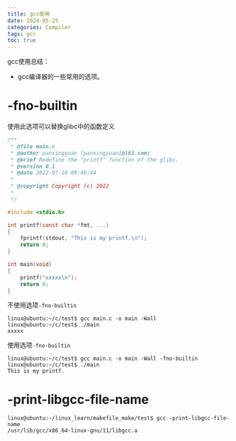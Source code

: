 ```yaml
---
title: gcc使用
date: 2024-05-25
categories: Compiler
tags: gcc
toc: true
---
```


gcc使用总结：

- gcc编译器的一些常用的选项。

<!-- more -->

# -fno-builtin

使用此选项可以替换glibc中的函数定义

```c
/**
 * @file main.c
 * @author panxingyuan (panxingyuan1@163.com)
 * @brief Redefine the "printf" function of the glibc.
 * @version 0.1
 * @date 2022-07-10 09:46:44
 * 
 * @copyright Copyright (c) 2022
 * 
 */

#include <stdio.h>

int printf(const char *fmt, ...)
{
    fprintf(stdout, "This is my printf.\n");
    return 0;
}

int main(void)
{
    printf("xxxxx\n");
    return 0;
}

```

不使用选项`-fno-builtin`

```shell
linux@ubuntu:~/c/test$ gcc main.c -o main -Wall
linux@ubuntu:~/c/test$ ./main 
xxxxx

```

使用选项`-fno-builtin`

```shell
linux@ubuntu:~/c/test$ gcc main.c -o main -Wall -fno-builtin
linux@ubuntu:~/c/test$ ./main 
This is my printf.

```

# -print-libgcc-file-name

```shell
linux@ubuntu:~/linux_learn/makefile_make/test$ gcc -print-libgcc-file-name
/usr/lib/gcc/x86_64-linux-gnu/11/libgcc.a
```

